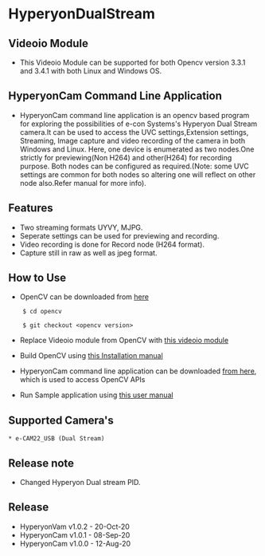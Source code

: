 # HyperyonDualStream 

## Videoio Module

* This Videoio Module can be supported for both Opencv version 3.3.1 and 3.4.1 with both Linux and Windows OS.

## HyperyonCam Command Line Application

* HyperyonCam command line application is an opencv based program for exploring the possibilities of e-con Systems's Hyperyon Dual Stream camera.It can be used to access the UVC settings,Extension settings, Streaming, Image capture and video recording of the camera in both Windows and Linux.
	Here, one device is enumerated as two nodes.One strictly for previewing(Non H264) and other(H264) for recording purpose.
Both nodes can be configured as required.(Note: some UVC settings are common for both nodes so altering one will reflect on other node also.Refer manual for more info). 

## Features

* Two streaming formats UYVY, MJPG.
* Seperate settings can be used for previewing and recording.
* Video recording is done for Record node (H264 format).
* Capture still in raw as well as jpeg format.

## How to Use

* OpenCV can be downloaded from [here](https://github.com/opencv/opencv)
```
	$ cd opencv

	$ git checkout <opencv version>
```

* Replace Videoio module from OpenCV with [this videoio module](https://github.com/econsystems/HyperyonDualStream/tree/master/Source)

* Build OpenCV using [this Installation manual](https://github.com/econsystems/HyperyonDualStream/tree/master/Documents)

* HyperyonCam command line application can be downloaded [from here](https://github.com/econsystems/HyperyonDualStream/tree/master/Source), which is used to access OpenCV APIs

* Run Sample application using [this user manual](https://github.com/econsystems/HyperyonDualStream/tree/master/Documents)

## Supported Camera's

	* e-CAM22_USB (Dual Stream)

## Release note
* Changed Hyperyon Dual stream PID.

## Release
* HyperyonVam v1.0.2		-	20-Oct-20
* HyperyonCam v1.0.1		-	08-Sep-20
* HyperyonCam v1.0.0		-	12-Aug-20

